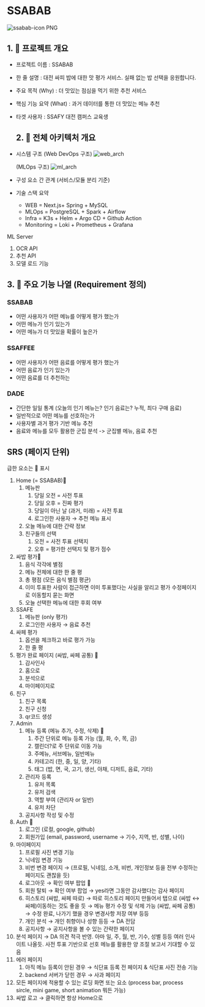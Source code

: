 # SSABAB
![ssabab-icon PNG](https://github.com/user-attachments/assets/1f2aaf28-f768-4e78-a96e-af913848bb62)

## 1. 📌 프로젝트 개요

- 프로젝트 이름 : SSABAB
- 한 줄 설명 : 대전 싸피 밥에 대한 맛 평가 서비스. 실패 없는 밥 선택을 응원합니다.
- 주요 목적 (Why) : 더 맛있는 점심을 먹기 위한 추천 서비스
- 핵심 기능 요약 (What) : 과거 데이터를 통한 더 맛있는 메뉴 추천
- 타겟 사용자 : SSAFY 대전 캠퍼스 교육생

  ## 2. 🧭 전체 아키텍처 개요

- 시스템 구조
  (Web DevOps 구조)
    ![web_arch](https://github.com/user-attachments/assets/b5f95d9e-c66a-4837-bee1-9d3555db5618)

  (MLOps 구조)
    ![ml_arch](https://github.com/user-attachments/assets/9b1a62d6-f5b5-41fa-ba99-72d4f66dc4a3)

- 구성 요소 간 관계 (서비스/모듈 분리 기준)
- 기술 스택 요약
    - WEB = Next.js+ Spring + MySQL
    - MLOps = PostgreSQL + Spark + Airflow
    - Infra = K3s + Helm + Argo CD + Github Action
    - Monitoring = Loki + Prometheus + Grafana

ML Server

1. OCR API
2. 추천 API
3. 모델 로드 기능

## 3. 🧩 주요 기능 나열 (Requirement 정의)

### SSABAB

- 어떤 사용자가 어떤 메뉴를 어떻게 평가 했는가
- 어떤 메뉴가 인기 있는가
- 어떤 메뉴가 더 맛있을 확률이 높은가

### SSAFFEE

- 어떤 사용자가 어떤 음료를 어떻게 평가 했는가
- 어떤 음료가 인기 있는가
- 어떤 음료를 더 추천하는

### DADE

- 간단한 일일 통계 (오늘의 인기 메뉴는? 인기 음료는? 누적, 최다 구매 음료)
- 일반적으로 어떤 메뉴를 선호하는가
- 사용자별 과거 평가 기반 메뉴 추천
- 음료와 메뉴를 모두 활용한 군집 분석 -> 군집별 메뉴, 음료 추천


## SRS (페이지 단위)

급한 요소는 🌟 표시

1. Home (= SSABAB)🌟
    1. 메뉴판
        1. 당일 오전 = 사전 투표
        2. 당일 오후 = 진짜 평가
        3. 당일이 아닌 날 (과거, 미래) = 사전 투표
        4. 로그인한 사용자 → 추천 메뉴 표시
    2. 오늘 메뉴에 대한 간략 정보
    3. 친구들의 선택
        1. 오전 = 사전 투표 선택지
        2. 오후 = 평가한 선택지 및 평가 점수
2. 싸밥 평가🌟
    1. 음식 각각에 별점
    2. 메뉴 전체에 대한 한 줄 평
    3. 총 평점 (모든 음식 별점 평균)
    4. 이미 투표한 사람이 접근하면 이미 투표했다는 사실을 알리고 평가 수정페이지로 이동할지 묻는 화면
    5. 오늘 선택한 메뉴에 대한 후회 여부
3. SSAFE
    1. 메뉴판 (only 평가)
    2. 로그인한 사용자 → 음료 추천
4. 싸페 평가
    1. 옵션을 체크하고 바로 평가 가능
    2. 한 줄 평
5. 평가 완료 페이지 (싸밥, 싸페 공통) 🌟
    1. 감사인사
    2. 홈으로
    3. 분석으로
    4. 마이페이지로
6. 친구
    1. 친구 목록
    2. 친구 신청
    3. qr코드 생성
7. Admin 
    1. 메뉴 등록 (메뉴 추가, 수정, 삭제) 🌟
        1. 주간 단위로 메뉴 등록 가능 (월, 화, 수, 목, 금)
        2. 캘린더?로 주 단위로 이동 가능
        3. 주메뉴, 서브메뉴, 일반메뉴
        4. 카테고리 (한, 중, 일, 양, 기타)
        5. 태그 (밥, 면, 국, 고기, 생선, 야채, 디저트, 음료, 기타)
    2. 관리자 등록
        1. 유저 목록
        2. 유저 검색
        3. 역할 부여 (관리자 or 일반)
        4. 유저 차단
    3. 공지사항 작성 및 수정
8. Auth 🌟
    1. 로그인 (로컬, google, github)
    2. 회원가입 (email, password, username → 기수, 지역, 반, 성별, 나이)
9. 마이페이지
    1. 프로필 사진 변경 기능
    2. 닉네임 변경 기능
    3. 비번 변경 페이지 → (프로필, 닉네임, 소개, 비번, 개인정보 등을 전부 수정하는 페이지도 괜찮을 듯)
    4. 로그아웃 → 확인 여부 팝업 🌟
    5. 회원 탈퇴 → 확인 여부 팝업 → yes라면 그동안 감사했다는 감사 페이지
    6. 히스토리 (싸밥, 싸페 따로) → 따로 히스토리 페이지 만들어서 탭으로 (싸밥 ↔ 싸페)이동하는 것도 좋을 듯 → 메뉴 평가 수정 및 삭제 가능 (싸밥, 싸페 공통) → 수정 완료, 나가기 했을 경우 변경사항 저장 여부 등등
    7. 개인 분석 → 개인 취향이나 성향 등등 → DA 전담
    8. 공지사항 → 공지사항을 볼 수 있는 간략한 페이지
10. 분석 페이지 → DA 의견 적극 반영. 아마 일, 주, 월, 반, 기수, 성별 등등 여러 인사이트 나올듯.  사전 투표 기반으로 선호 메뉴를 활용한 양 조절 보고서 기대할 수 있음
11. 에러 페이지
    1. 아직 메뉴 등록이 안된 경우 → 식단표 등록 전 페이지 & 식단표 사진 전송 기능
    2. backend 서버가 닫힌 경우 → 사과 페이지
12. 모든 페이지에 적용할 수 있는 로딩 화면 또는 요소 (process bar, process sircle, mini game, short animation 뭐든 가능)
13. 싸밥 로고 → 클릭하면 항상 Home으로
